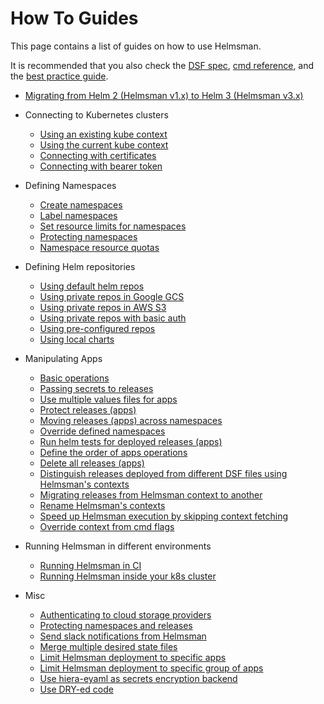 
# How To Guides

This page contains a list of guides on how to use Helmsman.

It is recommended that you also check the [DSF spec](../desired_state_specification.md), [cmd reference](../cmd_reference.md), and the [best practice guide](../best_practice.md).

- [Migrating from Helm 2 (Helmsman v1.x) to Helm 3 (Helmsman v3.x)](misc/migrate_to_3.md)

- Connecting to Kubernetes clusters
    - [Using an existing kube context](settings/existing_kube_context.md)
    - [Using the current kube context](settings/current_kube_context.md)
    - [Connecting with certificates](settings/creating_kube_context_with_certs.md)
    - [Connecting with bearer token](settings/creating_kube_context_with_token.md)
- Defining Namespaces
    - [Create namespaces](namespaces/create.md)
    - [Label namespaces](namespaces/labels_and_annotations.md)
    - [Set resource limits for namespaces](namespaces/limits.md)
    - [Protecting namespaces](namespaces/protection.md)
    - [Namespace resource quotas](namespaces/quotas.md)
- Defining Helm repositories
    - [Using default helm repos](helm_repos/default.md)
    - [Using private repos in Google GCS](helm_repos/gcs.md)
    - [Using private repos in AWS S3](helm_repos/s3.md)
    - [Using private repos with basic auth](helm_repos/basic_auth.md)
    - [Using pre-configured repos](helm_repos/pre_configured.md)
    - [Using local charts](helm_repos/local.md)
- Manipulating Apps
    - [Basic operations](apps/basic.md)
    - [Passing secrets to releases](apps/secrets.md)
    - [Use multiple values files for apps](apps/multiple_values_files.md)
    - [Protect releases (apps)](apps/protection.md)
    - [Moving releases (apps) across namespaces](apps/moving_across_namespaces.md)
    - [Override defined namespaces](apps/override_namespaces.md)
    - [Run helm tests for deployed releases (apps)](apps/helm_tests.md)
    - [Define the order of apps operations](apps/order.md)
    - [Delete all releases (apps)](apps/destroy.md)
    - [Distinguish releases deployed from different DSF files using Helmsman's contexts](misc/merge_desired_state_files.md#distinguishing-releases-deployed-from-different-desired-state-files)
    - [Migrating releases from Helmsman context to another](apps/migrate_contexts.md)
    - [Rename Helmsman's contexts](apps/migrate_contexts.md)
    - [Speed up Helmsman execution by skipping context fetching](apps/override_context_from_cmd.md)
    - [Override context from cmd flags](apps/override_context_from_cmd.md)
- Running Helmsman in different environments
    - [Running Helmsman in CI](deployments/ci.md)
    - [Running Helmsman inside your k8s cluster](deployments/inside_k8s.md)
- Misc
    - [Authenticating to cloud storage providers](misc/auth_to_storage_providers.md)
    - [Protecting namespaces and releases](misc/protect_namespaces_and_releases.md)
    - [Send slack notifications from Helmsman](misc/send_slack_notifications_from_helmsman.md)
    - [Merge multiple desired state files](misc/merge_desired_state_files.md)
    - [Limit Helmsman deployment to specific apps](misc/limit-deployment-to-specific-apps.md)
    - [Limit Helmsman deployment to specific group of apps](misc/limit-deployment-to-specific-group-of-apps.md)
    - [Use hiera-eyaml as secrets encryption backend](settings/use-hiera-eyaml-as-secrets-encryption.md)
    - [Use DRY-ed code](misc/use-dry-code.md)
